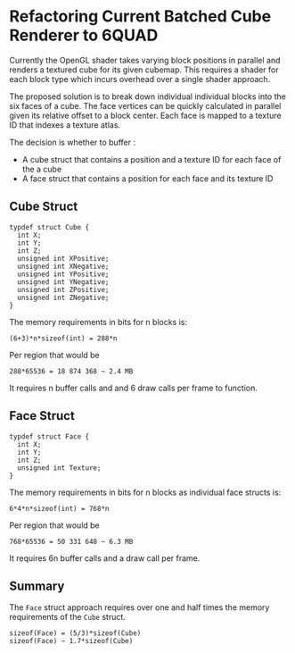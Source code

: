 # Refactoring Current Batched Cube Renderer to 6QUAD

Currently the OpenGL shader takes varying block positions in parallel and
renders a textured cube for its given cubemap.
This requires a shader for each block type which incurs overhead over a single
shader approach.

The proposed solution is to break down individual individual blocks into the
six faces of a cube. The face vertices can be quickly calculated in parallel
given its relative offset to a block center.
Each face is mapped to a texture ID that indexes a texture
atlas.



The decision is whether to buffer :

- A cube struct that contains a position and a texture ID for each face of the a cube
- A face struct that contains a position for each face and its texture ID

## Cube Struct

    typdef struct Cube {
      int X;
      int Y;
      int Z;
      unsigned int XPositive;
      unsigned int XNegative;
      unsigned int YPositive;
      unsigned int YNegative;
      unsigned int ZPositive;
      unsigned int ZNegative;
    }

The memory requirements in bits for n blocks is:

    (6+3)*n*sizeof(int) = 288*n

Per region that would be

    288*65536 = 18 874 368 ~ 2.4 MB

It requires n buffer calls and and 6 draw calls per frame to function.

## Face Struct

    typdef struct Face {
      int X;
      int Y;
      int Z;
      unsigned int Texture;
    }

The memory requirements in bits for n blocks as individual face structs is:

    6*4*n*sizeof(int) = 768*n

Per region that would be

    768*65536 = 50 331 648 ~ 6.3 MB

It requires 6n buffer calls and a draw call per frame.

## Summary

The `Face` struct approach requires over one and half times the memory
requirements of the `Cube` struct.

    sizeof(Face) = (5/3)*sizeof(Cube)
    sizeof(Face) ~ 1.7*sizeof(Cube)
